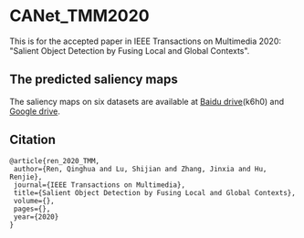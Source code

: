 # CANet_TMM2020
This is for the accepted paper in IEEE Transactions on Multimedia 2020: "Salient Object Detection by Fusing Local and Global Contexts".

The predicted saliency maps
---
The saliency maps on six datasets are available at [Baidu drive](https://pan.baidu.com/s/1Uj2wOH5qJaFOkmF4VrX2gA)(k6h0) and [Google drive](https://drive.google.com/file/d/15wf5GAK4m8y7J6nuJRIOOH_jsgdR2XRS/view?usp=sharing).

Citation
---
```
@article{ren_2020_TMM, 
 author={Ren, Qinghua and Lu, Shijian and Zhang, Jinxia and Hu, Renjie}, 
 journal={IEEE Transactions on Multimedia}, 
 title={Salient Object Detection by Fusing Local and Global Contexts},
 volume={},  
 pages={},
 year={2020}
} 		
```
